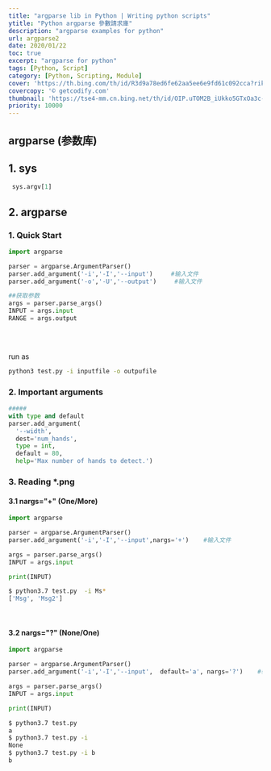 ```yaml
---
title: "argparse lib in Python | Writing python scripts"
ytitle: "Python argparse 參數請求庫"
description: "argparse examples for python"
url: argparse2
date: 2020/01/22
toc: true
excerpt: "argparse for python"
tags: [Python, Script]
category: [Python, Scripting, Module]
cover: 'https://th.bing.com/th/id/R3d9a78ed6fe62aa5ee6e9fd61c092cca?rik=I7LX8qXniM2YLQ&riu=http%3a%2f%2fgetcodify.com%2fwp-content%2fuploads%2f2016%2f10%2fPython_logo.jpg&w=680'
covercopy: '© getcodify.com'
thumbnail: 'https://tse4-mm.cn.bing.net/th/id/OIP.uTOM2B_iUkko5GTxOa3c-wAAAA'
priority: 10000
---
```


## argparse (参数库)

<a name="wrCHD"></a>
## 1. sys


```python
 sys.argv[1]
```


<a name="JyBOw"></a>
## 2. argparse
<a name="A41Zh"></a>
### 1. Quick Start


```python
import argparse

parser = argparse.ArgumentParser()
parser.add_argument('-i','-I','--input')     #输入文件
parser.add_argument('-o','-U','--output')     #输入文件

##获取参数
args = parser.parse_args()
INPUT = args.input
RANGE = args.output




```

<br />run as <br />
```bash
python3 test.py -i inputfile -o outpufile
```


<a name="WGl76"></a>
### 2. Important arguments
```python
#####
with type and default
parser.add_argument(
  '--width',
  dest='num_hands',
  type = int,
  default = 80,
  help='Max number of hands to detect.')
```


<a name="V1ygH"></a>
### 3. Reading *.png


<a name="ECaCU"></a>
#### 3.1 nargs="+" (One/More)
```python
import argparse

parser = argparse.ArgumentParser()
parser.add_argument('-i','-I','--input',nargs='+')    #输入文件

args = parser.parse_args()
INPUT = args.input

print(INPUT)
```


```bash
$ python3.7 test.py  -i Ms*
['Msg', 'Msg2']
```

<br />

<a name="VDzdW"></a>
#### 3.2 nargs="?" (None/One)


```python
import argparse

parser = argparse.ArgumentParser()
parser.add_argument('-i','-I','--input',  default='a', nargs='?')    #输入文件

args = parser.parse_args()
INPUT = args.input

print(INPUT)
```


```bash
$ python3.7 test.py
a
$ python3.7 test.py -i
None
$ python3.7 test.py -i b
b
```

